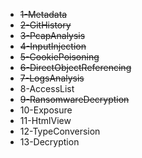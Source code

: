 - ~~1-Metadata~~
- ~~2-GitHistory~~
- ~~3-PcapAnalysis~~
- ~~4-InputInjection~~
- ~~5-CookiePoisoning~~
- ~~6-DirectObjectReferencing~~
- ~~7-LogsAnalysis~~
- 8-AccessList
- ~~9-RansomwareDecryption~~
- 10-Exposure
- 11-HtmlView
- 12-TypeConversion
- 13-Decryption
